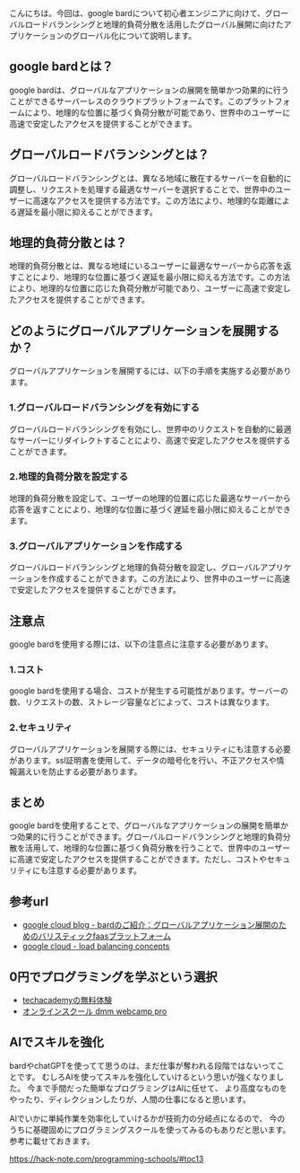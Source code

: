 <!--
title:   【起業家向け】google bardで実現するグローバル展開に向けたアプリケーションのグローバル化
tags:    Bard,Google,起業
id:      b30652affa483c50623a
private: false
-->


こんにちは。今回は、google bardについて初心者エンジニアに向けて、グローバルロードバランシングと地理的負荷分散を活用したグローバル展開に向けたアプリケーションのグローバル化について説明します。

## google bardとは？
google bardは、グローバルなアプリケーションの展開を簡単かつ効果的に行うことができるサーバーレスのクラウドプラットフォームです。このプラットフォームにより、地理的な位置に基づく負荷分散が可能であり、世界中のユーザーに高速で安定したアクセスを提供することができます。

## グローバルロードバランシングとは？
グローバルロードバランシングとは、異なる地域に散在するサーバーを自動的に調整し、リクエストを処理する最適なサーバーを選択することで、世界中のユーザーに高速なアクセスを提供する方法です。この方法により、地理的な距離による遅延を最小限に抑えることができます。

## 地理的負荷分散とは？
地理的負荷分散とは、異なる地域にいるユーザーに最適なサーバーから応答を返すことにより、地理的な位置に基づく遅延を最小限に抑える方法です。この方法により、地理的な位置に応じた負荷分散が可能であり、ユーザーに高速で安定したアクセスを提供することができます。

## どのようにグローバルアプリケーションを展開するか？
グローバルアプリケーションを展開するには、以下の手順を実施する必要があります。

### 1.グローバルロードバランシングを有効にする
グローバルロードバランシングを有効にし、世界中のリクエストを自動的に最適なサーバーにリダイレクトすることにより、高速で安定したアクセスを提供することができます。

### 2.地理的負荷分散を設定する
地理的負荷分散を設定して、ユーザーの地理的位置に応じた最適なサーバーから応答を返すことにより、地理的な位置に基づく遅延を最小限に抑えることができます。

### 3.グローバルアプリケーションを作成する
グローバルロードバランシングと地理的負荷分散を設定し、グローバルアプリケーションを作成することができます。この方法により、世界中のユーザーに高速で安定したアクセスを提供することができます。

## 注意点
google bardを使用する際には、以下の注意点に注意する必要があります。

### 1.コスト
google bardを使用する場合、コストが発生する可能性があります。サーバーの数、リクエストの数、ストレージ容量などによって、コストは異なります。

### 2.セキュリティ
グローバルアプリケーションを展開する際には、セキュリティにも注意する必要があります。ssl証明書を使用して、データの暗号化を行い、不正アクセスや情報漏えいを防止する必要があります。

## まとめ
google bardを使用することで、グローバルなアプリケーションの展開を簡単かつ効果的に行うことができます。グローバルロードバランシングと地理的負荷分散を活用して、地理的な位置に基づく負荷分散を行うことで、世界中のユーザーに高速で安定したアクセスを提供することができます。ただし、コストやセキュリティにも注意する必要があります。

## 参考url
- [google cloud blog - bardのご紹介：グローバルアプリケーション展開のためのバリスティックfaasプラットフォーム](https://cloud.google.com/blog/ja/products/application-development/introducing-bard-a-ballistic-faas-platform-for-global-application-deployment?hl=ja)
- [google cloud - load balancing concepts](https://cloud.google.com/load-balancing/docs/load-balancing-overview?hl=ja)

## 0円でプログラミングを学ぶという選択
- [techacademyの無料体験](//af.moshimo.com/af/c/click?a_id=2612475&amp;p_id=1555&amp;pc_id=2816&amp;pl_id=22706&amp;url=https%3a%2f%2ftechacademy.jp%2fhtmlcss-trial%3futm_source%3dmoshimo%26utm_medium%3daffiliate%26utm_campaign%3dtextad)
- [オンラインスクール dmm webcamp pro](//af.moshimo.com/af/c/click?a_id=2612482&amp;p_id=1363&amp;pc_id=2297&amp;pl_id=39999&amp;guid=on)

## AIでスキルを強化
bardやchatGPTを使ってて思うのは、まだ仕事が奪われる段階ではないってことです。
むしろAIを使ってスキルを強化していけるという思いが強くなりました。
今まで手間だった簡単なプログラミングはAIに任せて、
より高度なものをやったり、ディレクションしたりが、人間の仕事になると思います。

AIでいかに単純作業を効率化していけるかが技術力の分岐点になるので、
今のうちに基礎固めにプログラミングスクールを使ってみるのもありだと思います。
参考に載せておきます。

https://hack-note.com/programming-schools/#toc13
